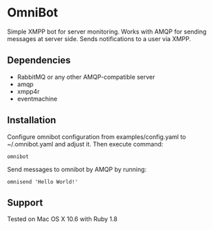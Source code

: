 OmniBot
===============

Simple XMPP bot for server monitoring.
Works with AMQP for sending messages at server side.
Sends notifications to a user via XMPP.

Dependencies
------------

 * RabbitMQ or any other AMQP-compatible server
 * amqp 
 * xmpp4r 
 * eventmachine

Installation
------------

Configure omnibot configuration from examples/config.yaml to ~/.omnibot.yaml and adjust it.
Then execute command:

    omnibot

Send messages to omnibot by AMQP by running:

    omnisend 'Hello World!'

Support
-------

Tested on Mac OS X 10.6 with Ruby 1.8